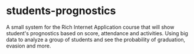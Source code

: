 # students-prognostics
A small system for the Rich Internet Application course that will show student's prognostics based on score, attendance and activities. Using big data to analyze a group of students and see the probability of graduation, evasion and more.

